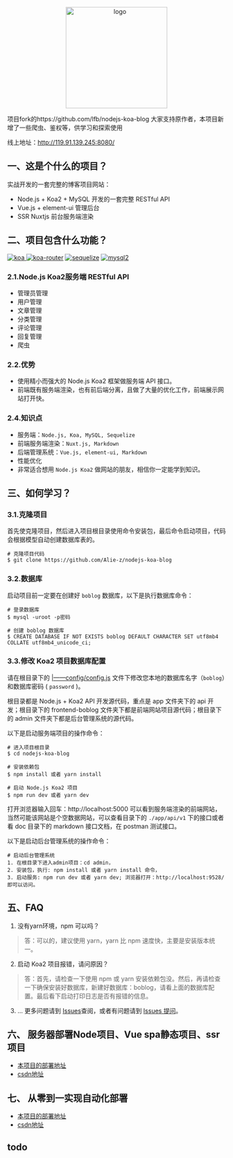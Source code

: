 <p align="center"><a href="http://www.boblog.com" target="_blank" rel="noopener noreferrer"><img width="234" src="https://mbs1.bdstatic.com/searchbox/mappconsole/image/20221026/cd3f97e0-eb66-4d64-a986-3939bb5e09ef.png" alt="logo"></a></p>

项目fork的https://github.com/lfb/nodejs-koa-blog
大家支持原作者，本项目新增了一些爬虫、鉴权等，供学习和探索使用

线上地址：http://119.91.139.245:8080/

## 一、这是个什么的项目？
实战开发的一套完整的博客项目网站：
- Node.js + Koa2 + MySQL 开发的一套完整 RESTful API
- Vue.js + element-ui 管理后台
- SSR Nuxtjs 前台服务端渲染


## 二、项目包含什么功能？

[![koa](https://img.shields.io/badge/koa-%5E2.7.0-brightgreen.svg) ](https://www.npmjs.com/package/koa)
[![koa-router](https://img.shields.io/badge/koa--router-%5E7.4.0-brightgreen.svg)](https://www.npmjs.com/package/koa-router)
[![sequelize](https://img.shields.io/badge/sequelize-%5E5.6.1-brightgreen.svg)](https://www.npmjs.com/package/sequelize)
[![mysql2](https://img.shields.io/badge/mysql2-%5E1.6.5-brightgreen.svg)](https://www.npmjs.com/package/mysql2)

### 2.1.Node.js Koa2服务端 RESTful API
- 管理员管理
- 用户管理
- 文章管理
- 分类管理
- 评论管理
- 回复管理
- 爬虫

### 2.2.优势
- 使用精小而强大的 Node.js Koa2 框架做服务端 API 接口。
- 前端既有服务端渲染，也有前后端分离，且做了大量的优化工作，前端展示网站打开快。

### 2.4.知识点
- 服务端：`Node.js, Koa, MySQL, Sequelize`
- 前端服务端渲染：`Nuxt.js, Markdown`
- 后端管理系统：`Vue.js, element-ui, Markdown`
- 性能优化
- 非常适合想用 `Node.js Koa2` 做网站的朋友，相信你一定能学到知识。

## 三、如何学习？
### 3.1.克隆项目
首先使克隆项目，然后进入项目根目录使用命令安装包，最后命令启动项目，代码会根据模型自动创建数据库表的。
```
# 克隆项目代码
$ git clone https://github.com/Alie-z/nodejs-koa-blog
```

### 3.2.数据库
启动项目前一定要在创建好 `boblog` 数据库，以下是执行数据库命令：
```
# 登录数据库
$ mysql -uroot -p密码

# 创建 boblog 数据库
$ CREATE DATABASE IF NOT EXISTS boblog DEFAULT CHARACTER SET utf8mb4 COLLATE utf8mb4_unicode_ci;
```

### 3.3.修改 Koa2 项目数据库配置
请在根目录下的 [|——config/config.js](https://github.com/LFB/nodejs-koa-blog/blob/master/config/config.js) 文件下修改您本地的数据库名字（`boblog`）和数据库密码 ( `password` )。

根目录都是 Node.js + Koa2 API 开发源代码，重点是 app 文件夹下的 api 开发；根目录下的 frontend-boblog 文件夹下都是前端网站项目源代码；根目录下的 admin 文件夹下都是后台管理系统的源代码。

以下是启动服务端项目的操作命令：
```
# 进入项目根目录
$ cd nodejs-koa-blog

# 安装依赖包
$ npm install 或者 yarn install

# 启动 Node.js Koa2 项目
$ npm run dev 或者 yarn dev
```

打开浏览器输入回车：http://localhost:5000 可以看到服务端渲染的前端网站，当然可能该网站是个空数据网站，可以查看目录下的 `./app/api/v1` 下的接口或者看 doc 目录下的 markdown 接口文档，在 postman 测试接口。


以下是启动后台管理系统的操作命令：
```
# 启动后台管理系统
1. 在根目录下进入admin项目：cd admin，
2. 安装包，执行: npm install 或者 yarn install 命令，
3. 启动服务: npm run dev 或者 yarn dev; 浏览器打开：http://localhost:9528/ 即可以访问。
```

## 五、FAQ
1. 没有yarn环境，npm 可以吗？
> 答：可以的，建议使用 yarn，yarn 比 npm 速度快，主要是安装版本统一。

2. 启动 Koa2 项目报错，请问原因？
> 答：首先，请检查一下使用 npm 或 yarn 安装依赖包没。然后，再请检查一下确保安装好数据库，新建好数据库：boblog，请看上面的数据库配置。最后看下启动打印日志是否有报错的信息。
3. ... 更多问题请到 [Issues](https://github.com/lfb/nodejs-koa-blog/issues)查阅，或者有问题请到 [Issues 提问](https://github.com/lfb/nodejs-koa-blog/issues/new)。

## 六、 服务器部署Node项目、Vue spa静态项目、ssr项目
- [本项目的部署地址](http://119.91.139.245:8080/article?id=1)
- [csdn地址](https://blog.csdn.net/zm06201118/article/details/127576999)

## 七、 从零到一实现自动化部署
- [本项目的部署地址](http://119.91.139.245:8080/article?id=2)
- [csdn地址](https://blog.csdn.net/zm06201118/article/details/127665682)

## todo



